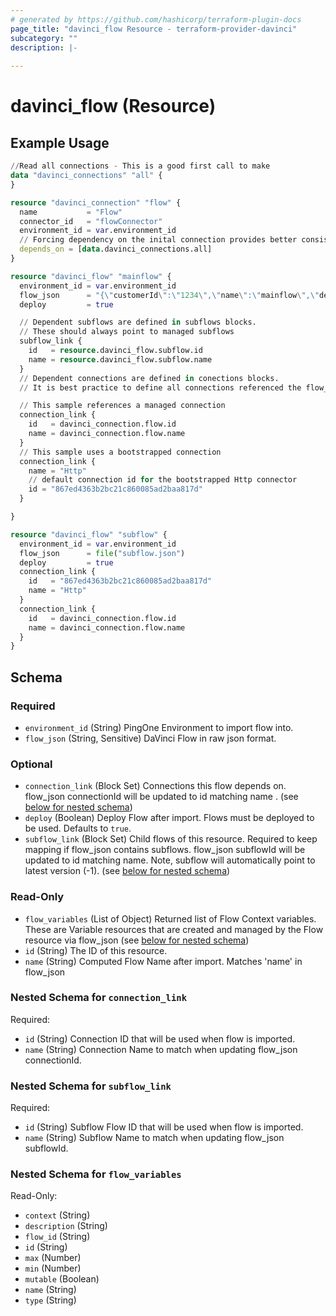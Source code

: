 ```yaml
---
# generated by https://github.com/hashicorp/terraform-plugin-docs
page_title: "davinci_flow Resource - terraform-provider-davinci"
subcategory: ""
description: |-
  
---
```


# davinci_flow (Resource)



## Example Usage

```terraform
//Read all connections - This is a good first call to make
data "davinci_connections" "all" {
}

resource "davinci_connection" "flow" {
  name           = "Flow"
  connector_id   = "flowConnector"
  environment_id = var.environment_id
  // Forcing dependency on the inital connection provides better consistency when waiting for bootstrap to complete
  depends_on = [data.davinci_connections.all]
}

resource "davinci_flow" "mainflow" {
  environment_id = var.environment_id
  flow_json      = "{\"customerId\":\"1234\",\"name\":\"mainflow\",\"description\":\"\",\"flowStatus\":\"enabled\",\"createdDate...\"\"connectorIds\":[\"httpConnector\",\"flowConnector\"],\"savedDate\":1662961640542,\"variables\":[]}"
  deploy         = true

  // Dependent subflows are defined in subflows blocks.
  // These should always point to managed subflows
  subflow_link {
    id   = resource.davinci_flow.subflow.id
    name = resource.davinci_flow.subflow.name
  }
  // Dependent connections are defined in conections blocks. 
  // It is best practice to define all connections referenced the flow_json. This prevents a mismatch between the flow_json and the connections

  // This sample references a managed connection
  connection_link {
    id   = davinci_connection.flow.id
    name = davinci_connection.flow.name
  }
  // This sample uses a bootstrapped connection
  connection_link {
    name = "Http"
    // default connection id for the bootstrapped Http connector
    id = "867ed4363b2bc21c860085ad2baa817d"
  }

}

resource "davinci_flow" "subflow" {
  environment_id = var.environment_id
  flow_json      = file("subflow.json")
  deploy         = true
  connection_link {
    id   = "867ed4363b2bc21c860085ad2baa817d"
    name = "Http"
  }
  connection_link {
    id   = davinci_connection.flow.id
    name = davinci_connection.flow.name
  }
}
```

<!-- schema generated by tfplugindocs -->
## Schema

### Required

- `environment_id` (String) PingOne Environment to import flow into.
- `flow_json` (String, Sensitive) DaVinci Flow in raw json format.

### Optional

- `connection_link` (Block Set) Connections this flow depends on. flow_json connectionId will be updated to id matching name . (see [below for nested schema](#nestedblock--connection_link))
- `deploy` (Boolean) Deploy Flow after import. Flows must be deployed to be used. Defaults to `true`.
- `subflow_link` (Block Set) Child flows of this resource. Required to keep mapping if flow_json contains subflows. flow_json subflowId will be updated to id matching name. Note, subflow will automatically point to latest version (-1). (see [below for nested schema](#nestedblock--subflow_link))

### Read-Only

- `flow_variables` (List of Object) Returned list of Flow Context variables. These are Variable resources that are created and managed by the Flow resource via flow_json (see [below for nested schema](#nestedatt--flow_variables))
- `id` (String) The ID of this resource.
- `name` (String) Computed Flow Name after import. Matches 'name' in flow_json

<a id="nestedblock--connection_link"></a>
### Nested Schema for `connection_link`

Required:

- `id` (String) Connection ID that will be used when flow is imported.
- `name` (String) Connection Name to match when updating flow_json connectionId.


<a id="nestedblock--subflow_link"></a>
### Nested Schema for `subflow_link`

Required:

- `id` (String) Subflow Flow ID that will be used when flow is imported.
- `name` (String) Subflow Name to match when updating flow_json subflowId.


<a id="nestedatt--flow_variables"></a>
### Nested Schema for `flow_variables`

Read-Only:

- `context` (String)
- `description` (String)
- `flow_id` (String)
- `id` (String)
- `max` (Number)
- `min` (Number)
- `mutable` (Boolean)
- `name` (String)
- `type` (String)



